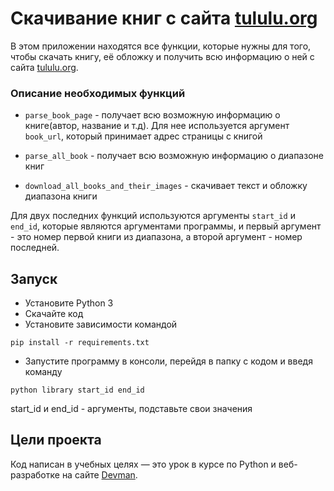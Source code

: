 # Скачивание книг с сайта [tululu.org](https://tululu.org)

В этом приложении находятся все функции, которые нужны для того, чтобы скачать книгу, её обложку и получить всю информацию о ней с сайта [tululu.org](https://tululu.org).

### Описание необходимых функций

- `parse_book_page` - получает всю возможную информацию о книге(автор, название и т.д).
Для нее используется аргумент `book_url`, который принимает адрес страницы с книгой

- `parse_all_book` - получает всю возможную информацию о диапазоне книг

- `download_all_books_and_their_images` - скачивает текст и обложку диапазона книги

Для двух последних функций используются аргументы `start_id` и `end_id`, которые являются аргументами программы, и первый аргумент - это номер первой книги из диапазона, а второй аргумент - номер последней.

## Запуск

- Установите Python 3
- Скачайте код
- Установите зависимости командой 
```
pip install -r requirements.txt
```
- Запустите программу в консоли, перейдя в папку с кодом и введя команду 
```
python library start_id end_id
``` 
start_id и end_id - аргументы, подставьте свои значения

## Цели проекта

Код написан в учебных целях — это урок в курсе по Python и веб-разработке на сайте [Devman](https://dvmn.org).